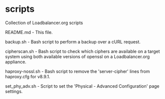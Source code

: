 # scripts
Collection of Loadbalancer.org scripts

README.md - This file.

backup.sh - Bash script to perform a backup over a cURL request.

cipherscan.sh - Bash script to check which ciphers are available on a target system using both available versions of openssl on a Loadbalancer.org appliance.

haproxy-nossl.sh - Bash script to remove the 'server-cipher' lines from haproxy.cfg for v8.9.1.

set_phy_adv.sh - Script to set the 'Physical - Advanced Configuration' page settings.
